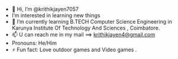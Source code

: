 - 👋 Hi, I’m @krithikjayen7057
-  I’m interested in learning new things
- 🌱 I’m currently learning B.TECH Computer Science Engineering in Karunya Institute Of Technology And Sciences , Coimbatore.
- 📫 U can reach me in my mail ==> krithikjayen4@gmail.com
-  Pronouns: He/Him
- ⚡ Fun fact: Love outdoor games and Video games .

<!---
krithikjayen7057/krithikjayen7057 is a ✨ special ✨ repository because its `README.md` (this file) appears on your GitHub profile.
You can click the Preview link to take a look at your changes.
--->
